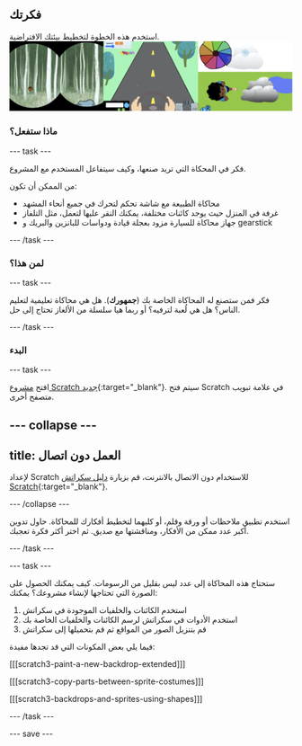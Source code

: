 ## فكرتك

استخدم هذه الخطوة لتخطيط بيئتك الافتراضية. ![مثال على المشاريع العالمية.](images/step.png)

### ماذا ستفعل؟

--- task ---

فكر في المحكاة التي تريد صنعها، وكيف سيتفاعل المستخدم مع المشروع.

من الممكن أن تكون:
- محاكاة الطبيعة مع شاشة تحكم لتحرك في جميع أنحاء المشهد
- غرفة في المنزل حيث يوجد كائنات مختلفة، يمكنك النقر عليها لتعمل، مثل التلفاز
- جهاز محاكاة للسيارة مزود بعجلة قيادة ودواسات للبانزين والبريك و gearstick


--- /task ---

### لمن هذا؟

--- task ---

فكر فمن ستصنع له المحاكاة الخاصة بك (**جمهورك**). هل هي محاكاة تعليمية لتعليم الناس؟ هل هي لُعبة لترفيه؟ أو ربما هيا سلسلة من الألغاز تحتاج إلى حل.

--- /task ---

### البدء


--- task ---

افتح [مشروع Scratch جديد](http://rpf.io/scratch-new){:target="_blank"}. سيتم فتح Scratch في علامة تبويب متصفح أخرى.

--- collapse ---
---
title: العمل دون اتصال
---

لإعداد Scratch للاستخدام دون الاتصال بالانترنت، قم بزيارة [دليل سكراتش Scratch](https://learning-admin.raspberrypi.org/ar-SA/projects/getting-started-scratch/1){:target="_blank"}.

--- /collapse ---

استخدم تطبيق ملاحظات أو ورقة وقلم، أو كليهما لتخطيط أفكارك للمحاكاة. حاول تدوين أكبر عدد ممكن من الأفكار، ومناقشتها مع صديق. ثم اختر أكثر فكرة تعجبك.

--- /task ---

--- task ---

ستحتاج هذه المحاكاة إلى عدد ليس بقليل من الرسومات. كيف يمكنك الحصول على الصورة التي تحتاجها لإنشاء مشروعك؟ يمكنك:

1. استخدم الكائنات والخلفيات الموجودة في سكراتش
2. استخدم الأدوات في سكراتش لرسم الكائنات والخلفيات الخاصة بك
3. قم بتنزيل الصور من المواقع ثم قم بتحميلها إلى سكراتش

فيما يلي بعض المكونات التي قد تجدها مفيدة:

[[[scratch3-paint-a-new-backdrop-extended]]]

[[[scratch3-copy-parts-between-sprite-costumes]]]

[[[scratch3-backdrops-and-sprites-using-shapes]]]

--- /task ---

--- save ---
